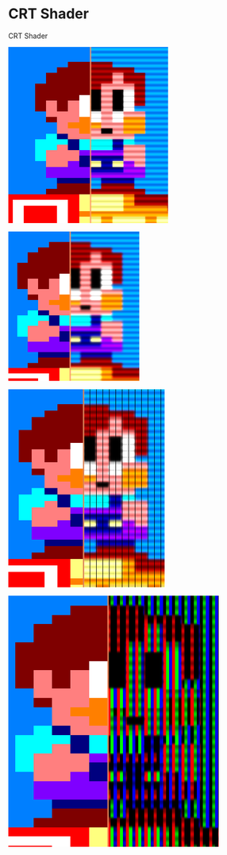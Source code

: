 # CRT Shader
 CRT Shader
 
 
 
![image](https://github.com/oscar-1/CRT-Shader/blob/master/Images/ScanLines.PNG?raw=true)

![image](https://github.com/oscar-1/CRT-Shader/blob/master/Images/Blur.PNG?raw=true)

![image](https://github.com/oscar-1/CRT-Shader/blob/master/Images/Grid.PNG?raw=true)

![image](https://github.com/oscar-1/CRT-Shader/blob/master/Images/RGB.PNG?raw=true)
